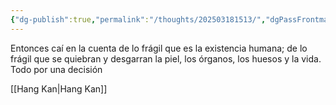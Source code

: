 ```yaml
---
{"dg-publish":true,"permalink":"/thoughts/202503181513/","dgPassFrontmatter":true}
---
```


Entonces caí en la cuenta de lo frágil que es la existencia humana; de lo frágil que se quiebran y desgarran la piel, los órganos, los huesos y la vida. Todo por una decisión

[[Hang Kan\|Hang Kan]]
